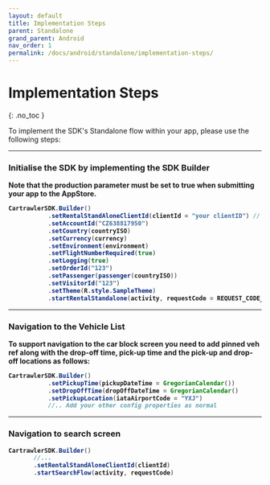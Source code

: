 ```yaml
---
layout: default
title: Implementation Steps
parent: Standalone
grand_parent: Android
nav_order: 1
permalink: /docs/android/standalone/implementation-steps/
---
```


# Implementation Steps

{: .no_toc }

To implement the SDK's Standalone flow within your app, please use the following steps:

---


### Initialise the SDK by implementing the SDK Builder <br/>
<b>Note that the production parameter must be set to true when submitting your app to the AppStore.

```java
CartrawlerSDK.Builder()
           .setRentalStandAloneClientId(clientId = "your clientID") // Ask your partner manager for your client id
           .setAccountId("CZ638817950")
           .setCountry(countryISO)
           .setCurrency(currency)
           .setEnvironment(environment)
           .setFlightNumberRequired(true)
           .setLogging(true)
           .setOrderId("123")
           .setPassenger(passenger(countryISO))
           .setVisitorId("123")
           .setTheme(R.style.SampleTheme)
           .startRentalStandalone(activity, requestCode = REQUEST_CODE_STANDALONE)
```
---
### Navigation to the Vehicle List

To support navigation to the car block screen you need to add pinned veh ref along with the drop-off time, pick-up time and the pick-up and drop-off locations as follows:
```java
CartrawlerSDK.Builder()
           .setPickupTime(pickupDateTime = GregorianCalendar())
           .setDropOffTime(dropOffDateTime = GregorianCalendar()
           .setPickupLocation(iataAirportCode = "YXJ")
           //.. Add your other config properties as normal
```
---

### Navigation to search screen 

```java
CartrawlerSDK.Builder()
       //... 
       .setRentalStandAloneClientId(clientId)
       .startSearchFlow(activity, requestCode)
```